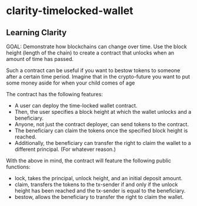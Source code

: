 # clarity-timelocked-wallet
## Learning Clarity

GOAL: Demonstrate how blockchains can change over time. Use the block height (length of the chain) to create a contract that unlocks when an amount of time has passed.

Such a contract can be useful if you want to bestow tokens to someone after a certain time period. Imagine that in the crypto-future you want to put some money aside for when your child comes of age

The contract has the following features:

- A user can deploy the time-locked wallet contract.
- Then, the user specifies a block height at which the wallet unlocks and a beneficiary.
- Anyone, not just the contract deployer, can send tokens to the contract.
- The beneficiary can claim the tokens once the specified block height is reached.
- Additionally, the beneficiary can transfer the right to claim the wallet to a different principal. (For whatever reason.)

With the above in mind, the contract will feature the following public functions:
- lock, takes the principal, unlock height, and an initial deposit amount.
- claim, transfers the tokens to the tx-sender if and only if the unlock height has been reached and the tx-sender is equal to the beneficiary.
- bestow, allows the beneficiary to transfer the right to claim the wallet.